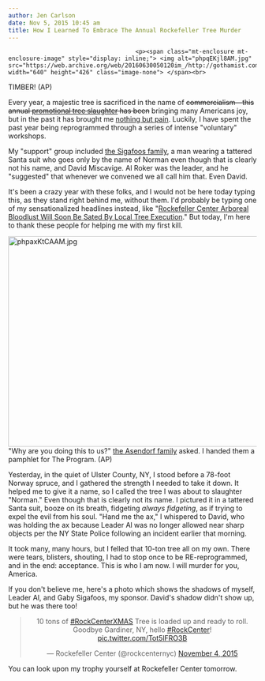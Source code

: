 ```yaml
---
author: Jen Carlson
date: Nov 5, 2015 10:45 am
title: How I Learned To Embrace The Annual Rockefeller Tree Murder
---
```


	
										<p><span class="mt-enclosure mt-enclosure-image" style="display: inline;"> <img alt="phpqEKjl8AM.jpg" src="https://web.archive.org/web/20160630050120im_/http://gothamist.com/attachments/arts_jen/phpqEKjl8AM.jpg" width="640" height="426" class="image-none"> </span><br>
<span class="photo_caption">TIMBER! (AP)</span></p>

<p>Every year, a majestic tree is sacrificed in the name of <strike>commercialism&#x2014;this annual <a href="https://web.archive.org/web/20160630050120/http://gothamist.com/2014/11/04/rockefeller_tree_2014.php">promotional tree slaughter</a> has been</strike> bringing many Americans joy, but in the past it has brought me <a href="https://web.archive.org/web/20160630050120/http://gothaist.com/tags/deadtree">nothing but pain</a>. Luckily, I have spent the past year being reprogrammed through a series of intense &quot;voluntary&quot; workshops.</p>

<p>My &quot;support&quot; group included <a href="https://web.archive.org/web/20160630050120/http://gothamist.com/2014/11/07/dead_tree_here_happy_christmas.php">the Sigafoos family</a>, a man wearing a tattered Santa suit who goes only by the name of Norman even though that is clearly not his name, and David Miscavige. Al Roker was the leader, and he &quot;suggested&quot; that whenever we convened we all call him that. Even David.</p>

<p>It&apos;s been a crazy year with these folks, and I would not be here today typing this, as they stand right behind me, without them. I&apos;d probably be typing one of my sensationalized headlines instead, like &quot;<a href="https://web.archive.org/web/20160630050120/http://gothamist.com/2013/11/07/execution_date_set_for_local_tree.php">Rockefeller Center Arboreal Bloodlust Will Soon Be Sated By Local Tree Execution</a>.&quot; But today, I&apos;m here to thank these people for helping me with my first kill.</p>

<p><span class="mt-enclosure mt-enclosure-image" style="display: inline;"> <img alt="phpaxKtCAAM.jpg" src="https://web.archive.org/web/20160630050120im_/http://gothamist.com/attachments/arts_jen/phpaxKtCAAM.jpg" width="640" height="426" class="image-none"> </span><br>
<span class="photo_caption">&quot;Why are you doing this to us?&quot; <a href="https://web.archive.org/web/20160630050120/http://www.midhudsonnews.com/News/2015/November/05/RC_tree-05Nov15.html">the Asendorf family</a> asked. I handed them a pamphlet for The Program. (AP)</span></p>

<p>Yesterday, in the quiet of Ulster County, NY, I stood before a 78-foot Norway spruce, and I gathered the strength I needed to take it down. It helped me to give it a name, so I called the tree I was about to slaughter &quot;Norman.&quot; Even though that is clearly not its name. I pictured it in a tattered Santa suit, booze on its breath, fidgeting <em>always fidgeting</em>, as if trying to expel the evil from his soul. &quot;Hand me the ax,&quot; I whispered to David, who was holding the ax because Leader Al was no longer allowed near sharp objects per the NY State Police following an incident earlier that morning.</p>

<p>It took many, many hours, but I felled that 10-ton tree all on my own. There were tears, blisters, shouting, I had to stop once to be RE-reprogrammed, and in the end: acceptance. This is who I am now. I will murder for you, America. </p>

<p>If you don&apos;t believe me, here&apos;s a photo which shows the shadows of myself, Leader Al, and Gaby Sigafoos, my sponsor. David&apos;s shadow didn&apos;t show up, but he was there too! </p>

<center><blockquote class="twitter-tweet" lang="en"><p lang="en" dir="ltr">10 tons of <a href="https://web.archive.org/web/20160630050120/https://twitter.com/hashtag/RockCenterXMAS?src=hash">#RockCenterXMAS</a> Tree is loaded up and ready to roll. Goodbye Gardiner, NY, hello <a href="https://web.archive.org/web/20160630050120/https://twitter.com/hashtag/RockCenter?src=hash">#RockCenter</a>! <a href="https://web.archive.org/web/20160630050120/https://t.co/Tot5lFRO3B">pic.twitter.com/Tot5lFRO3B</a></p>&#x2014; Rockefeller Center (@rockcenternyc) <a href="https://web.archive.org/web/20160630050120/https://twitter.com/rockcenternyc/status/662010201286057984">November 4, 2015</a></blockquote>
<script async src="//web.archive.org/web/20160630050120js_/http://platform.twitter.com/widgets.js" charset="utf-8"></script></center>

<p>You can look upon my trophy yourself at Rockefeller Center tomorrow.</p>					
										
									
				